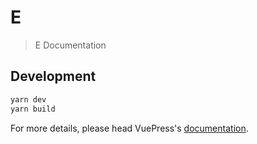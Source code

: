 # E

> E Documentation

## Development

```bash
yarn dev
yarn build
```

For more details, please head VuePress's [documentation](https://v1.vuepress.vuejs.org/).

